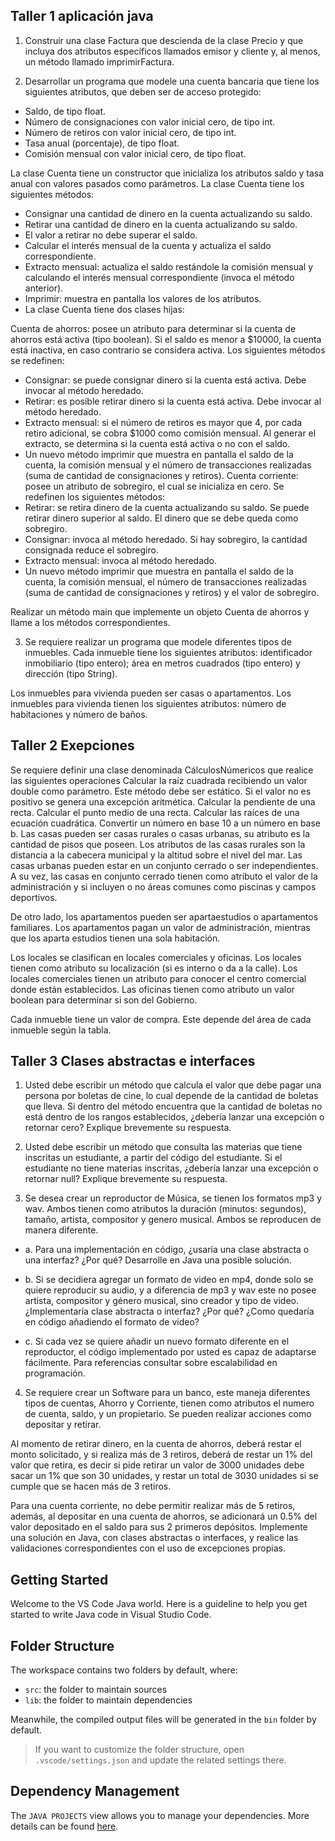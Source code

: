 ## Taller 1 aplicación java

1)	Construir una clase Factura que descienda de la clase Precio y que incluya dos atributos específicos llamados emisor y cliente y, al menos, un método llamado imprimirFactura.

2)	Desarrollar un programa que modele una cuenta bancaria que tiene los
siguientes atributos, que deben ser de acceso protegido:

- Saldo, de tipo float.
- Número de consignaciones con valor inicial cero, de tipo int.
- Número de retiros con valor inicial cero, de tipo int.
- Tasa anual (porcentaje), de tipo float.
- Comisión mensual con valor inicial cero, de tipo float.

La clase Cuenta tiene un constructor que inicializa los atributos saldo
y tasa anual con valores pasados como parámetros. La clase Cuenta tiene
los siguientes métodos:

- Consignar una cantidad de dinero en la cuenta actualizando su saldo.
- Retirar una cantidad de dinero en la cuenta actualizando su saldo.
- El valor a retirar no debe superar el saldo.
- Calcular el interés mensual de la cuenta y actualiza el saldo correspondiente.
- Extracto mensual: actualiza el saldo restándole la comisión mensual y calculando el interés mensual correspondiente (invoca el método anterior).
- Imprimir: muestra en pantalla los valores de los atributos.
- La clase Cuenta tiene dos clases hijas:

Cuenta de ahorros: posee un atributo para determinar si la cuenta
de ahorros está activa (tipo boolean). Si el saldo es menor a $10000,
la cuenta está inactiva, en caso contrario se considera activa. Los
siguientes métodos se redefinen:

- Consignar: se puede consignar dinero si la cuenta está activa.
Debe invocar al método heredado.
- Retirar: es posible retirar dinero si la cuenta está activa. Debe
invocar al método heredado.
- Extracto mensual: si el número de retiros es mayor que 4, por
cada retiro adicional, se cobra $1000 como comisión mensual.
Al generar el extracto, se determina si la cuenta está activa o no
con el saldo.
- Un nuevo método imprimir que muestra en pantalla el saldo
de la cuenta, la comisión mensual y el número de transacciones
realizadas (suma de cantidad de consignaciones y retiros).
Cuenta corriente: posee un atributo de sobregiro, el cual se inicializa en cero. Se redefinen los siguientes métodos:
- Retirar: se retira dinero de la cuenta actualizando su saldo. Se puede retirar dinero superior al saldo. El dinero que se debe queda
como sobregiro.
- Consignar: invoca al método heredado. Si hay sobregiro, la
cantidad consignada reduce el sobregiro.
- Extracto mensual: invoca al método heredado.
- Un nuevo método imprimir que muestra en pantalla el saldo
de la cuenta, la comisión mensual, el número de transacciones
realizadas (suma de cantidad de consignaciones y retiros) y el
valor de sobregiro.

Realizar un método main que implemente un objeto Cuenta de ahorros y llame a los métodos correspondientes.

3) Se requiere realizar un programa que modele diferentes tipos de inmuebles.
Cada inmueble tiene los siguientes atributos: identificador inmobiliario (tipo
entero); área en metros cuadrados (tipo entero) y dirección (tipo String).

Los inmuebles para vivienda pueden ser casas o apartamentos. Los inmuebles para vivienda tienen los siguientes atributos: número de habitaciones y número de baños.

## Taller 2 Exepciones

Se requiere definir una clase denominada CálculosNúmericos que realice las siguientes
operaciones
Calcular la raíz cuadrada recibiendo un valor double como parámetro. Este método
debe ser estático. Si el valor no es positivo se
genera una excepción aritmética.
Calcular la pendiente de una recta.
Calcular el punto medio de una recta.
Calcular las raíces de una ecuación cuadrática.
Convertir un número en base 10 a un número en base b.
Las casas pueden ser casas rurales o casas urbanas, su atributo es la cantidad de pisos que poseen.
Los atributos de las casas rurales son la distancia a la cabecera municipal y la altitud sobre el nivel del mar.
Las casas urbanas pueden estar en un conjunto cerrado o ser independientes. A su vez, las casas en conjunto cerrado tienen como atributo el valor de
la administración y si incluyen o no áreas comunes como piscinas y campos deportivos.

De otro lado, los apartamentos pueden ser apartaestudios
o apartamentos familiares. Los apartamentos pagan un valor de administración, mientras que los aparta estudios tienen una sola habitación.

Los locales se clasifican en locales comerciales y oficinas. Los locales
tienen como atributo su localización (si es interno o da a la calle). Los locales comerciales tienen un atributo para conocer el centro comercial donde
están establecidos. Las oficinas tienen como atributo un valor boolean para
determinar si son del Gobierno.

Cada inmueble tiene un valor de compra.
Este depende del área de cada inmueble según la tabla.

## Taller 3 Clases abstractas e interfaces

1. Usted debe escribir un método que calcula el valor que debe pagar una persona por
boletas de cine, lo cual depende de la cantidad de boletas que lleva. Si dentro del método
encuentra que la cantidad de boletas no está dentro de los rangos establecidos, ¿debería
lanzar una excepción o retornar cero? Explique brevemente su respuesta.

2. Usted debe escribir un método que consulta las materias que tiene inscritas un estudiante, a partir del código del estudiante. Si el estudiante no tiene materias inscritas, ¿debería lanzar una excepción o retornar null? Explique brevemente su respuesta.

3. Se desea crear un reproductor de Música, se tienen los formatos mp3 y wav. Ambos
tienen como atributos la duración (minutos: segundos), tamaño, artista, compositor y
genero musical. Ambos se reproducen de manera diferente.

- a. Para una implementación en código, ¿usaría una clase abstracta o una interfaz?
¿Por qué? Desarrolle en Java una posible solución.

- b. Si se decidiera agregar un formato de video en mp4, donde solo se quiere
reproducir su audio, y a diferencia de mp3 y wav este no posee artista, compositor
y género musical, sino creador y tipo de video. ¿Implementaría clase abstracta o
interfaz? ¿Por qué? ¿Como quedaría en código añadiendo el formato de video?

- c. Si cada vez se quiere añadir un nuevo formato diferente en el reproductor, el
código implementado por usted es capaz de adaptarse fácilmente. Para
referencias consultar sobre escalabilidad en programación.

4. Se requiere crear un Software para un banco, este maneja diferentes tipos de cuentas,
Ahorro y Corriente, tienen como atributos el numero de cuenta, saldo, y un propietario. Se
pueden realizar acciones como depositar y retirar.

Al momento de retirar dinero, en la cuenta de ahorros, deberá restar el monto solicitado, y si realiza más de 3 retiros, deberá
de restar un 1% del valor que retira, es decir si pide retirar un valor de 3000 unidades debe
sacar un 1% que son 30 unidades, y restar un total de 3030 unidades si se cumple que se
hacen más de 3 retiros. 

Para una cuenta corriente, no debe permitir realizar más de 5
retiros, además, al depositar en una cuenta de ahorros, se adicionará un 0.5% del valor
depositado en el saldo para sus 2 primeros depósitos. Implemente una solución en Java,
con clases abstractas o interfaces, y realice las validaciones correspondientes con el uso de
excepciones propias.

## Getting Started

Welcome to the VS Code Java world. Here is a guideline to help you get started to write Java code in Visual Studio Code.

## Folder Structure

The workspace contains two folders by default, where:

- `src`: the folder to maintain sources
- `lib`: the folder to maintain dependencies

Meanwhile, the compiled output files will be generated in the `bin` folder by default.

> If you want to customize the folder structure, open `.vscode/settings.json` and update the related settings there.

## Dependency Management

The `JAVA PROJECTS` view allows you to manage your dependencies. More details can be found [here](https://github.com/microsoft/vscode-java-dependency#manage-dependencies).
